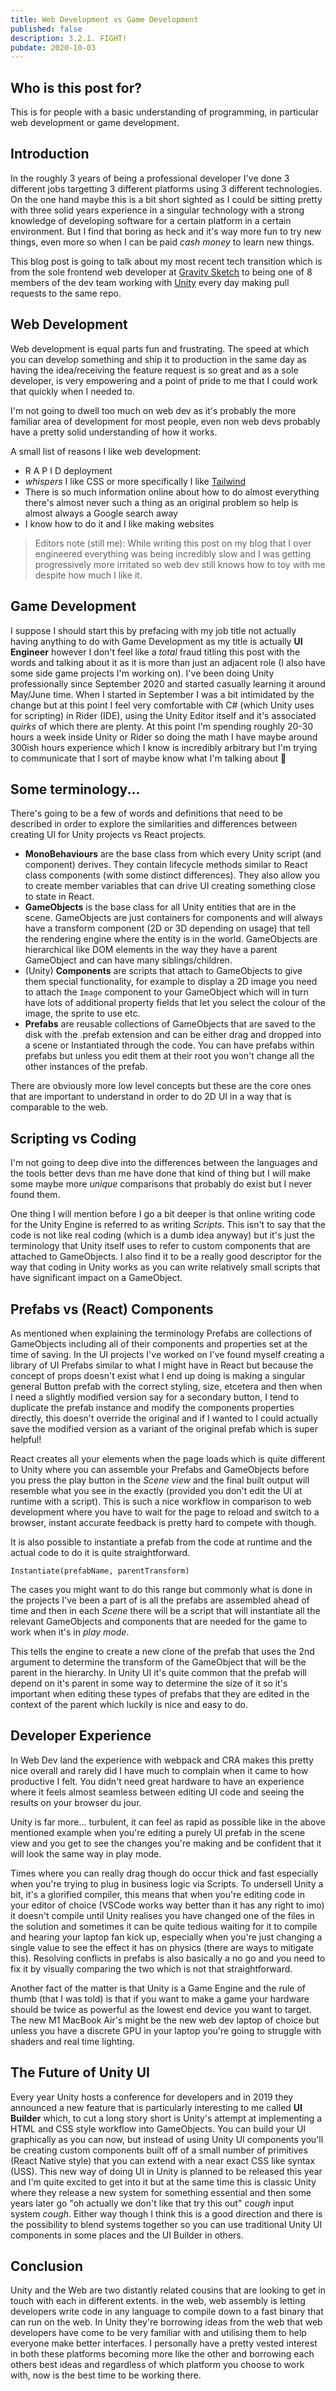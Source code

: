 ```yaml
---
title: Web Development vs Game Development
published: false
description: 3.2.1. FIGHT!
pubdate: 2020-10-03
---
```


## Who is this post for?

This is for people with a basic understanding of programming, in particular web development or game development.

## Introduction

In the roughly 3 years of being a professional developer I've done 3 different jobs targetting 3 different platforms using 3 different technologies. On the one hand maybe this is a bit short sighted as I could be sitting pretty with three solid years experience in a singular technology with a strong knowledge of developing software for a certain platform in a certain environment. But I find that boring as heck and it's way more fun to try new things, even more so when I can be paid _cash money_ to learn new things.

This blog post is going to talk about my most recent tech transition which is from the sole frontend web developer at [Gravity Sketch](https://gravitysketch.com) to being one of 8 members of the dev team working with [Unity](https://unity.com) every day making pull requests to the same repo.

## Web Development

Web development is equal parts fun and frustrating. The speed at which you can develop something and ship it to production in the same day as having the idea/receiving the feature request is so great and as a sole developer, is very empowering and a point of pride to me that I could work that quickly when I needed to.

I'm not going to dwell too much on web dev as it's probably the more familiar area of development for most people, even non web devs probably have a pretty solid understanding of how it works.

A small list of reasons I like web development:

- R A P I D deployment
- _whispers_ I like CSS or more specifically I like [Tailwind](https://tailwind.com)
- There is so much information online about how to do almost everything there's almost never such a thing as an original problem so help is almost always a Google search away
- I know how to do it and I like making websites

> Editors note (still me): While writing this post on my blog that I over engineered everything was being incredibly slow and I was getting progressively more irritated so web dev still knows how to toy with me despite how much I like it.

## Game Development

I suppose I should start this by prefacing with my job title not actually having anything to do with Game Development as my title is actually **UI Engineer** however I don't feel like a _total_ fraud titling this post with the words and talking about it as it is more than just an adjacent role (I also have some side game projects I'm working on). I've been doing Unity professionally since September 2020 and started casually learning it around May/June time. When I started in September I was a bit intimidated by the change but at this point I feel very comfortable with C# (which Unity uses for scripting) in Rider (IDE), using the Unity Editor itself and it's associated _quirks_ of which there are plenty. At this point I'm spending roughly 20-30 hours a week inside Unity or Rider so doing the math I have maybe around 300ish hours experience which I know is incredibly arbitrary but I'm trying to communicate that I sort of maybe know what I'm talking about 🙂

## Some terminology...

There's going to be a few of words and definitions that need to be described in order to explore the similarities and differences between creating UI for Unity projects vs React projects.

- **MonoBehaviours** are the base class from which every Unity script (and component) derives. They contain lifecycle methods similar to React class components (with some distinct differences). They also allow you to create member variables that can drive UI creating something close to state in React.
- **GameObjects** is the base class for all Unity entities that are in the scene. GameObjects are just containers for components and will always have a transform component (2D or 3D depending on usage) that tell the rendering engine where the entity is in the world. GameObjects are hierarchical like DOM elements in the way they have a parent GameObject and can have many siblings/children.
- (Unity) **Components** are scripts that attach to GameObjects to give them special functionality, for example to display a 2D image you need to attach the `Image` component to your GameObject which will in turn have lots of additional property fields that let you select the colour of the image, the sprite to use etc.
- **Prefabs** are reusable collections of GameObjects that are saved to the disk with the .prefab extension and can be either drag and dropped into a scene or Instantiated through the code. You can have prefabs within prefabs but unless you edit them at their root you won't change all the other instances of the prefab.

There are obviously more low level concepts but these are the core ones that are important to understand in order to do 2D UI in a way that is comparable to the web.

## Scripting vs Coding

I'm not going to deep dive into the differences between the languages and the tools better devs than me have done that kind of thing but I will make some maybe more _unique_ comparisons that probably do exist but I never found them.

One thing I will mention before I go a bit deeper is that online writing code for the Unity Engine is referred to as writing _Scripts_. This isn't to say that the code is not like real coding (which is a dumb idea anyway) but it's just the terminology that Unity itself uses to refer to custom components that are attached to GameObjects. I also find it to be a really good descriptor for the way that coding in Unity works as you can write relatively small scripts that have significant impact on a GameObject.

## Prefabs vs (React) Components

As mentioned when explaining the terminology Prefabs are collections of GameObjects including all of their components and properties set at the time of saving. In the UI projects I've worked on I've found myself creating a library of UI Prefabs similar to what I might have in React but because the concept of props doesn't exist what I end up doing is making a singular general Button prefab with the correct styling, size, etcetera and then when I need a slightly modified version say for a secondary button, I tend to duplicate the prefab instance and modify the components properties directly, this doesn't override the original and if I wanted to I could actually save the modified version as a variant of the original prefab which is super helpful!

React creates all your elements when the page loads which is quite different to Unity where you can assemble your Prefabs and GameObjects before you press the play button in the _Scene view_ and the final built output will resemble what you see in the exactly (provided you don't edit the UI at runtime with a script). This is such a nice workflow in comparison to web development where you have to wait for the page to reload and switch to a browser, instant accurate feedback is pretty hard to compete with though.

It is also possible to instantiate a prefab from the code at runtime and the actual code to do it is quite straightforward.

`Instantiate(prefabName, parentTransform)`

The cases you might want to do this range but commonly what is done in the projects I've been a part of is all the prefabs are assembled ahead of time and then in each _Scene_ there will be a script that will instantiate all the relevant GameObjects and components that are needed for the game to work when it's in _play mode_.

This tells the engine to create a new clone of the prefab that uses the 2nd argument to determine the transform of the GameObject that will be the parent in the hierarchy. In Unity UI it's quite common that the prefab will depend on it's parent in some way to determine the size of it so it's important when editing these types of prefabs that they are edited in the context of the parent which luckily is nice and easy to do.

## Developer Experience

In Web Dev land the experience with webpack and CRA makes this pretty nice overall and rarely did I have much to complain when it came to how productive I felt. You didn't need great hardware to have an experience where it feels almost seamless between editing UI code and seeing the results on your browser du jour.

Unity is far more... turbulent, it can feel as rapid as possible like in the above mentioned example when you're editing a purely UI prefab in the scene view and you get to see the changes you're making and be confident that it will look the same way in play mode.

Times where you can really drag though do occur thick and fast especially when you're trying to plug in business logic via Scripts. To undersell Unity a bit, it's a glorified compiler, this means that when you're editing code in your editor of choice (VSCode works way better than it has any right to imo) it doesn't compile until Unity realises you have changed one of the files in the solution and sometimes it can be quite tedious waiting for it to compile and hearing your laptop fan kick up, especially when you're just changing a single value to see the effect it has on physics (there are ways to mitigate this). Resolving conflicts in prefabs is also basically a no go and you need to fix it by visually comparing the two which is not that straightforward.

Another fact of the matter is that Unity is a Game Engine and the rule of thumb (that I was told) is that if you want to make a game your hardware should be twice as powerful as the lowest end device you want to target. The new M1 MacBook Air's might be the new web dev laptop of choice but unless you have a discrete GPU in your laptop you're going to struggle with shaders and real time lighting.

## The Future of Unity UI

Every year Unity hosts a conference for developers and in 2019 they announced a new feature that is particularly interesting to me called **UI Builder** which, to cut a long story short is Unity's attempt at implementing a HTML and CSS style workflow into GameObjects. You can build your UI graphically as you can now, but instead of using Unity UI components you'll be creating custom components built off of a small number of primitives (React Native style) that you can extend with a near exact CSS like syntax (USS). This new way of doing UI in Unity is planned to be released this year and I'm quite excited to get into it but at the same time this is classic Unity where they release a new system for something essential and then some years later go "oh actually we don't like that try this out" _cough_ input system _cough_. Either way though I think this is a good direction and there is the possibility to blend systems together so you can use traditional Unity UI components in some places and the UI Builder in others.

## Conclusion

Unity and the Web are two distantly related cousins that are looking to get in touch with each in different extents. in the web, web assembly is letting developers write code in any language to compile down to a fast binary that can run on the web. In Unity they're borrowing ideas from the web that web developers have come to be very familiar with and utilising them to help everyone make better interfaces. I personally have a pretty vested interest in both these platforms becoming more like the other and borrowing each others best ideas and regardless of which platform you choose to work with, now is the best time to be working there.
